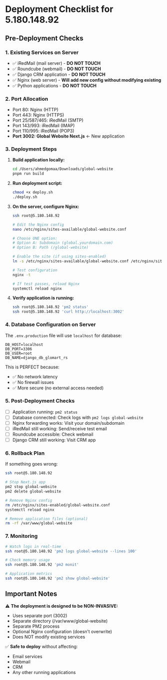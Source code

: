 # Deployment Checklist for 5.180.148.92

## Pre-Deployment Checks

### 1. Existing Services on Server
- ✅ iRedMail (mail server) - **DO NOT TOUCH**
- ✅ Roundcube (webmail) - **DO NOT TOUCH**
- ✅ Django CRM application - **DO NOT TOUCH**
- ✅ Nginx (web server) - **Will add new config without modifying existing**
- ✅ Python applications - **DO NOT TOUCH**

### 2. Port Allocation
- Port 80: Nginx (HTTP)
- Port 443: Nginx (HTTPS)
- Port 25/587/465: iRedMail (SMTP)
- Port 143/993: iRedMail (IMAP)
- Port 110/995: iRedMail (POP3)
- **Port 3002: Global Website Next.js** ← New application

### 3. Deployment Steps

1. **Build application locally:**
   ```bash
   cd /Users/ahmedgomaa/Downloads/global-website
   pnpm run build
   ```

2. **Run deployment script:**
   ```bash
   chmod +x deploy.sh
   ./deploy.sh
   ```

3. **On the server, configure Nginx:**
   ```bash
   ssh root@5.180.148.92
   
   # Edit the Nginx config
   nano /etc/nginx/sites-available/global-website.conf
   
   # Choose ONE option:
   # Option A: Subdomain (global.yourdomain.com)
   # Option B: Path (/global-website)
   
   # Enable the site (if using sites-enabled)
   ln -s /etc/nginx/sites-available/global-website.conf /etc/nginx/sites-enabled/
   
   # Test configuration
   nginx -t
   
   # If test passes, reload Nginx
   systemctl reload nginx
   ```

4. **Verify application is running:**
   ```bash
   ssh root@5.180.148.92 'pm2 status'
   ssh root@5.180.148.92 'curl http://localhost:3002'
   ```

### 4. Database Configuration on Server

The `.env.production` file will use `localhost` for database:
```
DB_HOST=localhost
DB_PORT=3306
DB_USER=root
DB_NAME=django_db_glomart_rs
```

This is PERFECT because:
- ✅ No network latency
- ✅ No firewall issues
- ✅ More secure (no external access needed)

### 5. Post-Deployment Checks

- [ ] Application running: `pm2 status`
- [ ] Database connected: Check logs with `pm2 logs global-website`
- [ ] Nginx forwarding works: Visit your domain/subdomain
- [ ] iRedMail still working: Send/receive test email
- [ ] Roundcube accessible: Check webmail
- [ ] Django CRM still working: Visit CRM app

### 6. Rollback Plan

If something goes wrong:
```bash
ssh root@5.180.148.92

# Stop Next.js app
pm2 stop global-website
pm2 delete global-website

# Remove Nginx config
rm /etc/nginx/sites-enabled/global-website.conf
systemctl reload nginx

# Remove application files (optional)
rm -rf /var/www/global-website
```

### 7. Monitoring

```bash
# Watch logs in real-time
ssh root@5.180.148.92 'pm2 logs global-website --lines 100'

# Check memory usage
ssh root@5.180.148.92 'pm2 monit'

# Application metrics
ssh root@5.180.148.92 'pm2 show global-website'
```

## Important Notes

⚠️ **The deployment is designed to be NON-INVASIVE:**
- Uses separate port (3002)
- Separate directory (/var/www/global-website)
- Separate PM2 process
- Optional Nginx configuration (doesn't overwrite)
- Does NOT modify existing services

✅ **Safe to deploy** without affecting:
- Email services
- Webmail
- CRM
- Any other running applications
